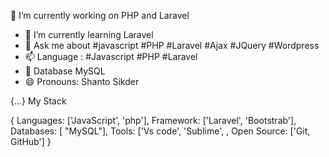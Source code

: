  🔭 I’m currently working on PHP and Laravel
- 🌱 I’m currently learning Laravel
- 💬 Ask me about  #javascript #PHP #Laravel #Ajax #JQuery #Wordpress
- 📫 Language : #Javascript #PHP #Laravel
- 🤔 Database  MySQL
- 😄 Pronouns: Shanto Sikder

{...} My Stack 

{
  Languages: ['JavaScript',  'php'],
  Framework: ['Laravel', 'Bootstrab'],
  Databases: [ "MySQL"],
  Tools: ['Vs code', 'Sublime', ,
  Open Source: ['Git, GitHub']
}
